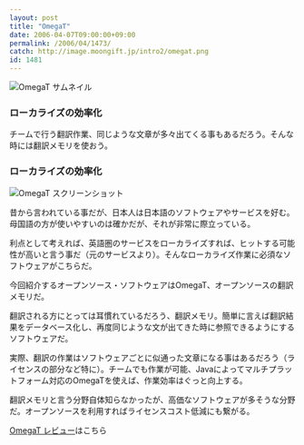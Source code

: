 ```yaml
---
layout: post
title: "OmegaT"
date: 2006-04-07T09:00:00+09:00
permalink: /2006/04/1473/
catch: http://image.moongift.jp/intro2/omegat.png
id: 1481
---
```

 ![OmegaT サムネイル](http://image.moongift.jp/intro2/omegat.t.png "OmegaT サムネイル")
  

### ローカライズの効率化
  
チームで行う翻訳作業、同じような文章が多々出てくる事もあるだろう。そんな時には翻訳メモリを使おう。  
<!--more-->  

### ローカライズの効率化
  

![OmegaT スクリーンショット](http://image.moongift.jp/intro2/omegat.png "OmegaT スクリーンショット")

  

昔から言われている事だが、日本人は日本語のソフトウェアやサービスを好む。母国語の方が使いやすいのは確かだが、それが非常に際立っている。

  

利点として考えれば、英語圏のサービスをローカライズすれば、ヒットする可能性が高いと言う事だ（元のサービスより）。そんなローカライズ作業に必須なソフトウェアがこちらだ。

  

今回紹介するオープンソース・ソフトウェアはOmegaT、オープンソースの翻訳メモリだ。

  

翻訳される方にとっては耳慣れているだろう、翻訳メモリ。簡単に言えば翻訳結果をデータベース化し、再度同じような文が出てきた時に参照できるようにするソフトウェアだ。

  

実際、翻訳の作業はソフトウェアごとに似通った文章になる事はあるだろう（ライセンスの部分など特に）。チームでも作業が可能、Javaによってマルチプラットフォーム対応のOmegaTを使えば、作業効率はぐっと向上する。

  

翻訳メモリと言う分野自体知らなかったが、高価なソフトウェアが多そうな分野だ。オープンソースを利用すればライセンスコスト低減にも繋がる。

  

[OmegaT レビュー](http://oss.moongift.jp/review/i-1487.html)はこちら

